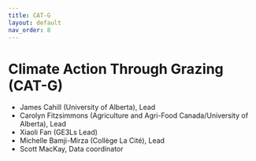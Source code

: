 ```yaml
---
title: CAT-G
layout: default
nav_order: 8
---
```


# Climate Action Through Grazing (CAT-G)

* James Cahill (University of Alberta), Lead
* Carolyn Fitzsimmons (Agriculture and Agri-Food Canada/University of Alberta), Lead
* Xiaoli Fan (GE3Ls Lead)
* Michelle Bamji-Mirza (Collège La Cité), Lead
* Scott MacKay, Data coordinator